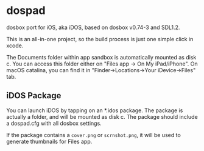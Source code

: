 dospad
======

dosbox port for iOS, aka iDOS, based on dosbox v0.74-3 and SDL1.2.

This is an all-in-one project, so the build process is just one simple click in xcode.

The Documents folder within app sandbox is automatically mounted as disk c. You can access this folder either on "Files app -> On My iPad/iPhone".
On macOS catalina, you can find it in "Finder->Locations->Your iDevice->Files" tab.

## iDOS Package

You can launch iDOS by tapping on an *.idos package.
The package is actually a folder, and will be mounted as disk c.
The package should include a dospad.cfg with all dosbox settings.

If the package contains a `cover.png` or `scrnshot.png`, it will be used to generate thumbnails for Files app.
